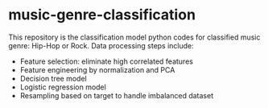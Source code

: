 # music-genre-classification
This repository is the classification model python codes for classified music genre: Hip-Hop or Rock.
Data processing steps include:
  - Feature selection: eliminate high correlated features
  - Feature engineering by normalization and PCA
  - Decision tree model
  - Logistic regression model
  - Resampling based on target to handle imbalanced dataset
